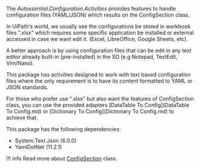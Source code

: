 The *Autossential.Configuration.Activities* provides features to handle configuration files (YAML/JSON) which results on the ConfigSection class.

In UiPath's world, we usually see the configurations be stored in workbook files ".xlsx" which requires some specific application be installed or external accessed in case we want edit it. (Excel, LibreOffice, Google Sheets, etc).

A better approach is by using configuration files that can be edit in any text editor already built-in (pre-installed) in the SO (e.g Notepad, TextEdit, Vim/Nano).

This package has activities designed to work with text based configuration files where the only requirement is to have its content formatted to YAML or JSON standards.

For those who prefer use ".xlsx" but also want the features of ConfigSection class, you can use the provided adapters [DataTable To Config](DataTable To Config.md) or [Dictionary To Config](Dictionary To Config.md) to achieve that.

This package has the following dependencies:

- System.Text.Json (6.0.0)
- YamlDotNet (11.2.1)

!!! info
    Read more about [ConfigSection](_config-section.md) class.
